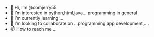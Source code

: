 - 👋 Hi, I’m @comjerry55
- 👀 I’m interested in python,html,java... programming in general
- 🌱 I’m currently learning ...
- 💞️ I’m looking to collaborate on ...programming,app development,....
- 📫 How to reach me ...

<!---
comjerry55/comjerry55 is a ✨ special ✨ repository because its `README.md` (this file) appears on your GitHub profile.
You can click the Preview link to take a look at your changes.
--->
